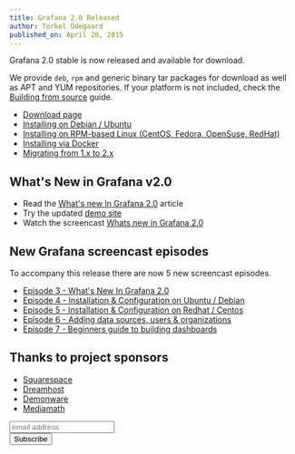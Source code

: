 ```yaml
---
title: Grafana 2.0 Released
author: Torkel Ödegaard
published_on: April 20, 2015
---
```


Grafana 2.0 stable is now released and available for download.

We provide `deb`, `rpm` and generic binary tar packages for download as well as APT and YUM
repositories. If your platform is not included, check the [Building from source](http://docs.grafana.org/v2.0/project/building_from_source/)
guide.

- [Download page](/download)
- [Installing on Debian / Ubuntu](http://docs.grafana.org/installation/debian/)
- [Installing on RPM-based Linux (CentOS, Fedora, OpenSuse, RedHat)](http://docs.grafana.org/installation/rpm/)
- [Installing via Docker](http://docs.grafana.org/installation/docker/)
- [Migrating from 1.x to 2.x](http://docs.grafana.org/v2.0/installation/migrating_to2/)

## What's New in Grafana v2.0

- Read the [What's new In Grafana 2.0](http://docs.grafana.org/guides/whats-new-in-v2/) article
- Try the updated [demo site](http//play.grafana.org)
- Watch the screencast [Whats new in Grafana 2.0](https://www.youtube.com/watch?v=FC13uhFRsVw&list=PLDGkOdUX1Ujo3wHw9-z5Vo12YLqXRjzg2&index=3)

## New Grafana screencast episodes

To accompany this release there are now 5 new screencast episodes.

- [Episode 3 - What's New In Grafana 2.0](https://www.youtube.com/watch?v=FC13uhFRsVw&list=PLDGkOdUX1Ujo3wHw9-z5Vo12YLqXRjzg2&index=3)
- [Episode 4 - Installation & Configuration on Ubuntu / Debian](https://www.youtube.com/watch?v=JY22EBOR9hQ&list=PLDGkOdUX1Ujo3wHw9-z5Vo12YLqXRjzg2&index=4)
- [Episode 5 - Installation & Configuration on Redhat / Centos](https://www.youtube.com/watch?v=E-gMFv84FE8&index=5&list=PLDGkOdUX1Ujo3wHw9-z5Vo12YLqXRjzg2)
- [Episode 6 - Adding data sources, users & organizations](https://www.youtube.com/watch?v=9ZCMVNxUf6s&index=6&list=PLDGkOdUX1Ujo3wHw9-z5Vo12YLqXRjzg20)
- [Episode 7 - Beginners guide to building dashboards](https://www.youtube.com/watch?v=sKNZMtoSHN4&list=PLDGkOdUX1Ujo3wHw9-z5Vo12YLqXRjzg2&index=7)

## Thanks to project sponsors
* [Squarespace](http://www.squarespace.com)
* [Dreamhost](http://www.dreamhost.com)
* [Demonware](http://www.demonware.net)
* [Mediamath](https://developer.mediamath.com/OpenSource)

<section class="newsletter">
  <form action="http://grafana.us8.list-manage.com/subscribe/post?u=2aeb5711db2aececc990be536&amp;id=5585d37ecc" method="post" id="mc-embedded-subscribe-form" name="mc-embedded-subscribe-form" class="validate" target="_blank">
    <row class="collapse">
      <div class="medium-10 columns">
        <input type="email" value="" name="EMAIL" class="email" id="mce-EMAIL" placeholder="email address">
      </div>
      <div class="medium-2 columns">
        <input type="submit" value="Subscribe" name="subscribe" id="mc-embedded-subscribe" class="button postfix">
      </div>
    </row>
  </form>
</section>


